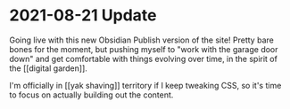 # 2021-08-21 Update

Going live with this new Obsidian Publish version of the site! Pretty bare bones for the moment, but pushing myself to "work with the garage door down" and get comfortable with things evolving over time, in the spirit of the [[digital garden]].

I'm officially in [[yak shaving]] territory if I keep tweaking CSS, so it's time to focus on actually building out the content. 